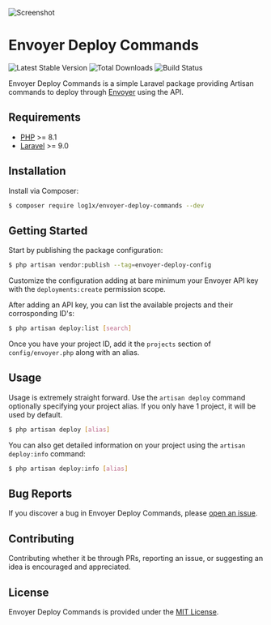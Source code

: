 ![Screenshot](https://i.imgur.com/9987R1B.gif)

# Envoyer Deploy Commands

![Latest Stable Version](https://img.shields.io/packagist/v/log1x/envoyer-deploy-commands.svg?style=flat-square)
![Total Downloads](https://img.shields.io/packagist/dt/log1x/envoyer-deploy-commands.svg?style=flat-square)
![Build Status](https://img.shields.io/github/actions/workflow/status/log1x/envoyer-deploy-commands/main.yml?branch=main&style=flat-square)

Envoyer Deploy Commands is a simple Laravel package providing Artisan commands to deploy through [Envoyer](https://envoyer.io/) using the API.

## Requirements

- [PHP](https://secure.php.net/manual/en/install.php) >= 8.1
- [Laravel](https://laravel.com/) >= 9.0

## Installation

Install via Composer:

```bash
$ composer require log1x/envoyer-deploy-commands --dev
```

## Getting Started

Start by publishing the package configuration:

```bash
$ php artisan vendor:publish --tag=envoyer-deploy-config
```

Customize the configuration adding at bare minimum your Envoyer API key with the `deployments:create` permission scope.

After adding an API key, you can list the available projects and their corrosponding ID's:

```bash
$ php artisan deploy:list [search]
```

Once you have your project ID, add it the `projects` section of `config/envoyer.php` along with an alias.

## Usage

Usage is extremely straight forward. Use the `artisan deploy` command optionally specifying your project alias. If you only have 1 project, it will be used by default.

```bash
$ php artisan deploy [alias]
```

You can also get detailed information on your project using the `artisan deploy:info` command:

```bash
$ php artisan deploy:info [alias]
```

## Bug Reports

If you discover a bug in Envoyer Deploy Commands, please [open an issue](https://github.com/Log1x/envoyer-deploy-commands/issues).

## Contributing

Contributing whether it be through PRs, reporting an issue, or suggesting an idea is encouraged and appreciated.

## License

Envoyer Deploy Commands is provided under the [MIT License](LICENSE.md).
